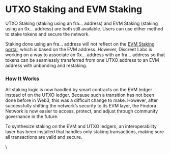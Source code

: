 # UTXO Staking and EVM Staking

UTXO Staking (staking using an fra… address) and EVM Staking (staking using an 0x… address) are both still available. Users can use either method to stake tokens and secure the network.

Staking done using an fra… address will not reflect on the [EVM Staking portal](https://staking.findora.org/), which is based on the EVM address. However, Discreet Labs is working on a way to associate an 0x… address with an fra… address so that tokens can be seamlessly transferred from one UTXO address to an EVM address with unbonding and restaking.

### How It Works

All staking logic is now handled by smart contracts on the EVM ledger instead of on the UTXO ledger. Because such a transition has not been done before in Web3, this was a difficult change to make. However, after successfully shifting the network’s security to its EVM layer, the Findora Network is now easier to access, protect, and adjust through community governance in the future.

To synthesize staking on the EVM and UTXO ledgers, an interoperability layer has been installed that handles only staking transactions, making sure all transactions are valid and secure.

\
